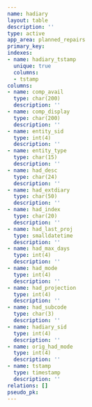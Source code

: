 ```yaml
---
name: hadiary
layout: table
description: ''
type: active
app_area: planned_repairs
primary_key: 
indexes:
- name: hadiary_tstamp
  unique: true
  columns:
  - tstamp
columns:
- name: comp_avail
  type: char(200)
  description: ''
- name: comp_display
  type: char(200)
  description: ''
- name: entity_sid
  type: int(4)
  description: ''
- name: entity_type
  type: char(15)
  description: ''
- name: had_desc
  type: char(24)
  description: ''
- name: had_extdiary
  type: char(50)
  description: ''
- name: had_index
  type: char(20)
  description: ''
- name: had_last_proj
  type: smalldatetime
  description: ''
- name: had_max_days
  type: int(4)
  description: ''
- name: had_mode
  type: int(4)
  description: ''
- name: had_projection
  type: int(4)
  description: ''
- name: had_subcode
  type: char(3)
  description: ''
- name: hadiary_sid
  type: int(4)
  description: ''
- name: orig_had_mode
  type: int(4)
  description: ''
- name: tstamp
  type: timestamp
  description: ''
relations: []
pseudo_pk: 
---
```



